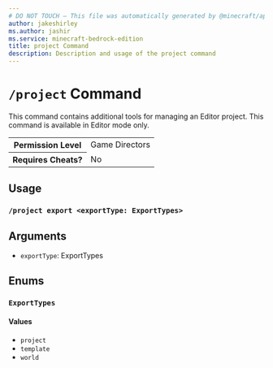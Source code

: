 ```yaml
---
# DO NOT TOUCH — This file was automatically generated by @minecraft/api-docs-generator, to report problems file an issue at https://github.com/Mojang/minecraft-scripting-libraries
author: jakeshirley
ms.author: jashir
ms.service: minecraft-bedrock-edition
title: project Command
description: Description and usage of the project command
---
```

# `/project` Command
This command contains additional tools for managing an Editor project. This command is available in Editor mode only.

<table>
  <tr>
    <th>Permission Level</th>
    <td>Game Directors</td>
  </tr>
  <tr>
    <th>Requires Cheats?</th>
    <td>No</td>
  </tr>
</table>

## Usage
### `/project export <exportType: ExportTypes>`

## Arguments
- `exportType`: ExportTypes

## Enums
### `ExportTypes`

#### Values
- `project`
- `template`
- `world`
